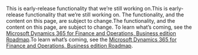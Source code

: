 <span data-ttu-id="ec4fc-101">This is early-release functionality that we’re still working on.</span><span class="sxs-lookup"><span data-stu-id="ec4fc-101">This is early-release functionality that we’re still working on.</span></span> <span data-ttu-id="ec4fc-102">The functionality, and the content on this page, are subject to change.</span><span class="sxs-lookup"><span data-stu-id="ec4fc-102">The functionality, and the content on this page, are subject to change.</span></span> <span data-ttu-id="ec4fc-103">To learn what’s coming, see the [Microsoft Dynamics 365 for Finance and Operations, Business edition Roadmap](https://go.microsoft.com/fwlink/?linkid=842139).</span><span class="sxs-lookup"><span data-stu-id="ec4fc-103">To learn what’s coming, see the [Microsoft Dynamics 365 for Finance and Operations, Business edition Roadmap](https://go.microsoft.com/fwlink/?linkid=842139).</span></span>
